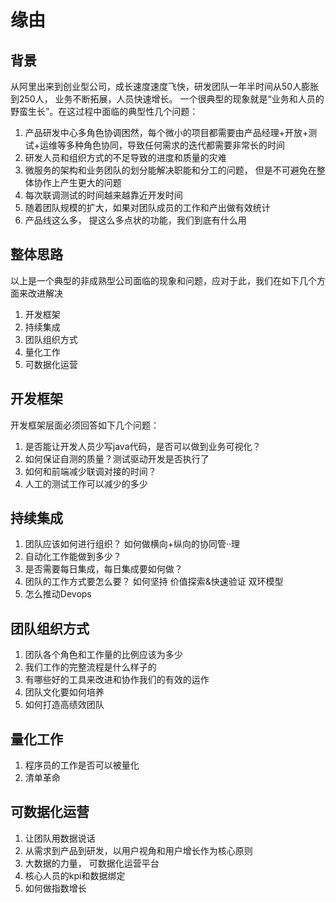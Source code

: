 # 缘由
## 背景
从阿里出来到创业型公司，成长速度速度飞快，研发团队一年半时间从50人膨胀到250人， 业务不断拓展，人员快速增长。 一个很典型的现象就是“业务和人员的野蛮生长”。在这过程中面临的典型性几个问题：
1. 产品研发中心多角色协调困然，每个微小的项目都需要由产品经理+开放+测试+运维等多种角色协同，导致任何需求的迭代都需要非常长的时间
2. 研发人员和组织方式的不足导致的进度和质量的灾难
3. 微服务的架构和业务团队的划分能解决职能和分工的问题， 但是不可避免在整体协作上产生更大的问题
4. 每次联调测试的时间越来越靠近开发时间
5. 随着团队规模的扩大，如果对团队成员的工作和产出做有效统计
6. 产品线这么多， 提这么多点状的功能，我们到底有什么用

## 整体思路
以上是一个典型的非成熟型公司面临的现象和问题，应对于此，我们在如下几个方面来改进解决
1. 开发框架
2. 持续集成
3. 团队组织方式
4. 量化工作
5. 可数据化运营

## 开发框架
开发框架层面必须回答如下几个问题：
1. 是否能让开发人员少写java代码，是否可以做到业务可视化？
2. 如何保证自测的质量？测试驱动开发是否执行了
3. 如何和前端减少联调对接的时间？
4. 人工的测试工作可以减少的多少

## 持续集成
1. 团队应该如何进行组织？ 如何做横向+纵向的协同管··理
2. 自动化工作能做到多少？
3. 是否需要每日集成，每日集成要如何做？
4. 团队的工作方式要怎么要？ 如何坚持 价值探索&快速验证 双环模型
5. 怎么推动Devops

## 团队组织方式
1. 团队各个角色和工作量的比例应该为多少
2. 我们工作的完整流程是什么样子的
3. 有哪些好的工具来改进和协作我们的有效的运作
4. 团队文化要如何培养
5. 如何打造高绩效团队

## 量化工作
1. 程序员的工作是否可以被量化
2. 清单革命

## 可数据化运营
1. 让团队用数据说话
2. 从需求到产品到研发，以用户视角和用户增长作为核心原则
3. 大数据的力量， 可数据化运营平台
4. 核心人员的kpi和数据绑定
5. 如何做指数增长
